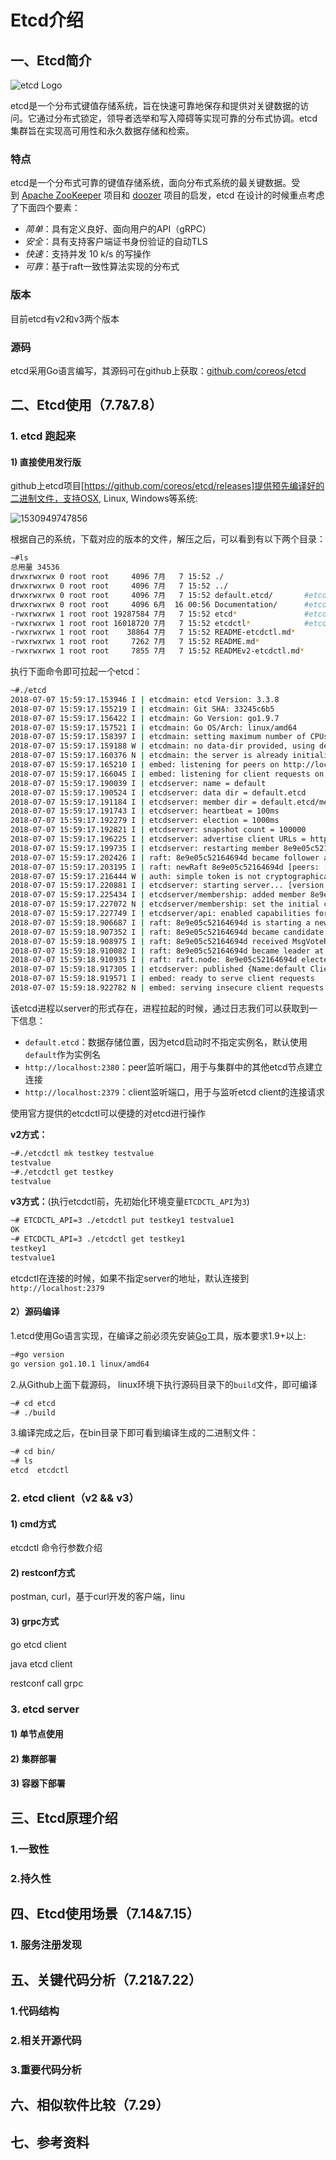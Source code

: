 # Etcd介绍

## 一、Etcd简介

![etcd Logo](assets\etcd.svg)

etcd是一个分布式键值存储系统，旨在快速可靠地保存和提供对关键数据的访问。它通过分布式锁定，领导者选举和写入障碍等实现可靠的分布式协调。etcd集群旨在实现高可用性和永久数据存储和检索。 

### 特点

etcd是一个分布式可靠的键值存储系统，面向分布式系统的最关键数据。受到 [Apache ZooKeeper](http://zookeeper.apache.org/) 项目和 [doozer](https://github.com/ha/doozerd) 项目的启发，etcd 在设计的时候重点考虑了下面四个要素： 

- *简单*：具有定义良好、面向用户的API（gRPC）
- *安全*：具有支持客户端证书身份验证的自动TLS
- *快速*：支持并发 10 k/s 的写操作 
- *可靠*：基于raft一致性算法实现的分布式

### 版本

目前etcd有v2和v3两个版本



### 源码

etcd采用Go语言编写，其源码可在github上获取：[github.com/coreos/etcd](https://github.com/coreos/etcd)

## 二、Etcd使用（7.7&7.8）

### 1. etcd 跑起来

#### 1) 直接使用发行版

github上etcd项目[https://github.com/coreos/etcd/releases]提供预先编译好的二进制文件，支持OSX, Linux, Windows等系统:

![1530949747856](assets\1530949747856.png)

根据自己的系统，下载对应的版本的文件，解压之后，可以看到有以下两个目录：

```bash
~#ls
总用量 34536
drwxrwxrwx 0 root root     4096 7月   7 15:52 ./
drwxrwxrwx 0 root root     4096 7月   7 15:52 ../
drwxrwxrwx 0 root root     4096 7月   7 15:52 default.etcd/       #etcd默认数据存储位置
drwxrwxrwx 0 root root     4096 6月  16 00:56 Documentation/      #etcd相关说明文档
-rwxrwxrwx 1 root root 19287584 7月   7 15:52 etcd*               #etcd可执行文件
-rwxrwxrwx 1 root root 16018720 7月   7 15:52 etcdctl*            #etcd对应的官方客户端
-rwxrwxrwx 1 root root    38864 7月   7 15:52 README-etcdctl.md*
-rwxrwxrwx 1 root root     7262 7月   7 15:52 README.md*
-rwxrwxrwx 1 root root     7855 7月   7 15:52 READMEv2-etcdctl.md*

```

执行下面命令即可拉起一个etcd：

```bash
~#./etcd
2018-07-07 15:59:17.153946 I | etcdmain: etcd Version: 3.3.8
2018-07-07 15:59:17.155219 I | etcdmain: Git SHA: 33245c6b5
2018-07-07 15:59:17.156422 I | etcdmain: Go Version: go1.9.7
2018-07-07 15:59:17.157521 I | etcdmain: Go OS/Arch: linux/amd64
2018-07-07 15:59:17.158397 I | etcdmain: setting maximum number of CPUs to 4, total number of available CPUs is 4
2018-07-07 15:59:17.159188 W | etcdmain: no data-dir provided, using default data-dir ./default.etcd
2018-07-07 15:59:17.160376 N | etcdmain: the server is already initialized as member before, starting as etcd member...
2018-07-07 15:59:17.165210 I | embed: listening for peers on http://localhost:2380
2018-07-07 15:59:17.166045 I | embed: listening for client requests on localhost:2379
2018-07-07 15:59:17.190039 I | etcdserver: name = default
2018-07-07 15:59:17.190524 I | etcdserver: data dir = default.etcd
2018-07-07 15:59:17.191184 I | etcdserver: member dir = default.etcd/member
2018-07-07 15:59:17.191743 I | etcdserver: heartbeat = 100ms
2018-07-07 15:59:17.192279 I | etcdserver: election = 1000ms
2018-07-07 15:59:17.192821 I | etcdserver: snapshot count = 100000
2018-07-07 15:59:17.196225 I | etcdserver: advertise client URLs = http://localhost:2379
2018-07-07 15:59:17.199735 I | etcdserver: restarting member 8e9e05c52164694d in cluster cdf818194e3a8c32 at commit index 4
2018-07-07 15:59:17.202426 I | raft: 8e9e05c52164694d became follower at term 2
2018-07-07 15:59:17.203195 I | raft: newRaft 8e9e05c52164694d [peers: [], term: 2, commit: 4, applied: 0, lastindex: 4, lastterm: 2]
2018-07-07 15:59:17.216444 W | auth: simple token is not cryptographically signed
2018-07-07 15:59:17.220881 I | etcdserver: starting server... [version: 3.3.8, cluster version: to_be_decided]
2018-07-07 15:59:17.225434 I | etcdserver/membership: added member 8e9e05c52164694d [http://localhost:2380] to cluster cdf818194e3a8c32
2018-07-07 15:59:17.227072 N | etcdserver/membership: set the initial cluster version to 3.3
2018-07-07 15:59:17.227749 I | etcdserver/api: enabled capabilities for version 3.3
2018-07-07 15:59:18.906687 I | raft: 8e9e05c52164694d is starting a new election at term 2
2018-07-07 15:59:18.907352 I | raft: 8e9e05c52164694d became candidate at term 3
2018-07-07 15:59:18.908975 I | raft: 8e9e05c52164694d received MsgVoteResp from 8e9e05c52164694d at term 3
2018-07-07 15:59:18.910082 I | raft: 8e9e05c52164694d became leader at term 3
2018-07-07 15:59:18.910935 I | raft: raft.node: 8e9e05c52164694d elected leader 8e9e05c52164694d at term 3
2018-07-07 15:59:18.917305 I | etcdserver: published {Name:default ClientURLs:[http://localhost:2379]} to cluster cdf818194e3a8c32
2018-07-07 15:59:18.919571 I | embed: ready to serve client requests
2018-07-07 15:59:18.922782 N | embed: serving insecure client requests on 127.0.0.1:2379, this is strongly discouraged!

```

该etcd进程以server的形式存在，进程拉起的时候，通过日志我们可以获取到一下信息：

- `default.etcd`：数据存储位置，因为etcd启动时不指定实例名，默认使用`default`作为实例名
- `http://localhost:2380`：peer监听端口，用于与集群中的其他etcd节点建立连接
- `http://localhost:2379`：client监听端口，用于与监听etcd client的连接请求

使用官方提供的etcdctl可以便捷的对etcd进行操作

**v2方式：**

```bash
~#./etcdctl mk testkey testvalue
testvalue
~#./etcdctl get testkey
testvalue
```

**v3方式：**(执行etcdctl前，先初始化环境变量`ETCDCTL_API`为`3`)

```bash
~# ETCDCTL_API=3 ./etcdctl put testkey1 testvalue1
OK
~# ETCDCTL_API=3 ./etcdctl get testkey1
testkey1
testvalue1
```

etcdctl在连接的时候，如果不指定server的地址，默认连接到`http://localhost:2379`

#### 2）源码编译

1.etcd使用Go语言实现，在编译之前必须先安装[Go](https://golang.org/)工具，版本要求1.9+以上:

```bash
~#go version
go version go1.10.1 linux/amd64
```

2.从Github上面下载源码， linux环境下执行源码目录下的`build`文件，即可编译

```bash
~# cd etcd
~# ./build
```

3.编译完成之后，在bin目录下即可看到编译生成的二进制文件：

```bash
~# cd bin/
~# ls
etcd  etcdctl
```

### 2. etcd client（v2 && v3）

#### 1) cmd方式



etcdctl 命令行参数介绍

#### 2) restconf方式

postman, curl，基于curl开发的客户端，linu

#### 3) grpc方式

go etcd client

java etcd client

restconf call grpc

### 3. etcd server

#### 1) 单节点使用

#### 2) 集群部署

#### 3) 容器下部署

## 三、Etcd原理介绍

### 1.一致性

### 2.持久性

## 四、Etcd使用场景（7.14&7.15）

### 1. 服务注册发现

## 五、关键代码分析（7.21&7.22）

### 1.代码结构

### 2.相关开源代码

### 3.重要代码分析

## 六、相似软件比较（7.29）

## 七、参考资料

 

 